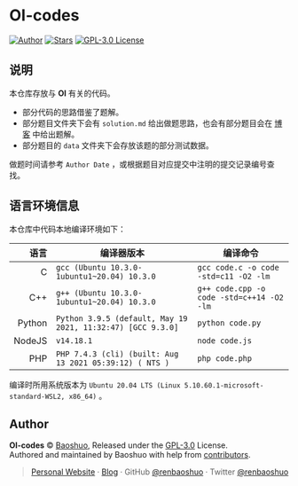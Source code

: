 # OI-codes

[![Author](https://img.shields.io/badge/Author-Baoshuo-b68469.svg?style=flat-square)](https://baoshuo.ren) [![Stars](https://img.shields.io/github/stars/renbaoshuo/OI-codes?style=flat-square)](https://github.com/renbaoshuo/OI-codes/stargazers) [![GPL-3.0 License](https://img.shields.io/github/license/renbaoshuo/OI-codes?style=flat-square)](/LICENSE)

## 说明

本仓库存放与 **OI** 有关的代码。

- 部分代码的思路借鉴了题解。
- 部分题目文件夹下会有 `solution.md` 给出做题思路，也会有部分题目会在 [博客](https://oi.baoshuo.ren/) 中给出题解。
- 部分题目的 `data` 文件夹下会存放该题的部分测试数据。

做题时间请参考 `Author Date` ，或根据题目对应提交中注明的提交记录编号查找。

## 语言环境信息

本仓库中代码本地编译环境如下：

|   语言 | 编译器版本                                                  | 编译命令                                  |
| -----: | ----------------------------------------------------------- | ----------------------------------------- |
|      C | `gcc (Ubuntu 10.3.0-1ubuntu1~20.04) 10.3.0`                 | `gcc code.c -o code -std=c11 -O2 -lm`     |
|    C++ | `g++ (Ubuntu 10.3.0-1ubuntu1~20.04) 10.3.0`                 | `g++ code.cpp -o code -std=c++14 -O2 -lm` |
| Python | `Python 3.9.5 (default, May 19 2021, 11:32:47) [GCC 9.3.0]` | `python code.py`                          |
| NodeJS | `v14.18.1`                                                  | `node code.js`                            |
|    PHP | `PHP 7.4.3 (cli) (built: Aug 13 2021 05:39:12) ( NTS )`     | `php code.php`                            |

编译时所用系统版本为 `Ubuntu 20.04 LTS (Linux 5.10.60.1-microsoft-standard-WSL2, x86_64)` 。

## Author

**OI-codes** © [Baoshuo](https://github.com/renbaoshuo), Released under the [GPL-3.0](./LICENSE) License.  
Authored and maintained by Baoshuo with help from [contributors](https://github.com/renbaoshuo/OI-codes/contributors).

> [Personal Website](https://baoshuo.ren) · [Blog](https://blog.baoshuo.ren) · GitHub [@renbaoshuo](https://github.com/renbaoshuo) · Twitter [@renbaoshuo](https://twitter.com/renbaoshuo)
